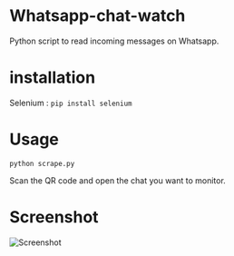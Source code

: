 # Whatsapp-chat-watch
Python script to read incoming messages on Whatsapp.

# installation

Selenium : `pip install selenium `

# Usage

`python scrape.py`

Scan the QR code and open the chat you want to monitor.


# Screenshot

![Screenshot](https://user-images.githubusercontent.com/46106467/114387753-6ec6be00-9bb0-11eb-93d4-90127b83a4b8.gif)
